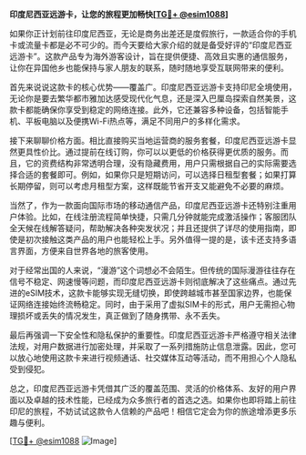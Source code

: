 **印度尼西亚远游卡，让您的旅程更加畅快[[TG💪+ @esim1088](https://t.me/s/esim1088)]**

如果你正计划前往印度尼西亚，无论是商务出差还是度假旅行，一款适合你的手机卡或流量卡都是必不可少的。而今天要给大家介绍的就是备受好评的“印度尼西亚远游卡”。这款产品专为海外游客设计，旨在提供便捷、高效且实惠的通信服务，让你在异国他乡也能保持与家人朋友的联系，随时随地享受互联网带来的便利。

首先来说说这款卡的核心优势——覆盖广。印度尼西亚远游卡支持印尼全境使用，无论你是要去繁华都市雅加达感受现代化气息，还是深入巴厘岛探索自然美景，这款卡都能确保你享受到稳定的网络连接。此外，它还兼容多种设备，包括智能手机、平板电脑以及便携Wi-Fi热点等，满足不同用户的多样化需求。

接下来聊聊价格方面。相比直接购买当地运营商的服务套餐，印度尼西亚远游卡显然更具性价比。通过提前在线订购，你可以以更低的价格获得更优质的服务。而且，它的资费结构非常透明合理，没有隐藏费用，用户只需根据自己的实际需要选择合适的套餐即可。例如，如果你只是短期访问，可以选择日租型套餐；如果打算长期停留，则可以考虑月租型方案，这样既能节省开支又能避免不必要的麻烦。

当然了，作为一款面向国际市场的移动通信产品，印度尼西亚远游卡还特别注重用户体验。比如，在线注册流程简单快捷，只需几分钟就能完成激活操作；客服团队全天候在线解答疑问，帮助解决各种突发状况；并且还提供了详尽的使用指南，即使是初次接触这类产品的用户也能轻松上手。另外值得一提的是，该卡还支持多语言界面，方便来自世界各地的旅客使用。

对于经常出国的人来说，“漫游”这个词想必不会陌生。但传统的国际漫游往往存在信号不稳定、网速慢等问题，而印度尼西亚远游卡则彻底解决了这些痛点。通过先进的eSIM技术，这款卡能够实现无缝切换，即使跨越城市甚至国家边界，也能保证网络连接始终流畅稳定。同时，由于采用了虚拟SIM卡的形式，用户无需担心物理损坏或丢失的情况发生，真正做到了随身携带、永不丢失。

最后再强调一下安全性和隐私保护的重要性。印度尼西亚远游卡严格遵守相关法律法规，对用户数据进行加密处理，并采取了一系列措施防止信息泄露。因此，您可以放心地使用这款卡来进行视频通话、社交媒体互动等活动，而不用担心个人隐私受到侵犯。

总之，印度尼西亚远游卡凭借其广泛的覆盖范围、灵活的价格体系、友好的用户界面以及卓越的技术性能，已经成为众多旅行者的首选之选。如果你也即将踏上前往印尼的旅程，不妨试试这款令人信赖的产品吧！相信它定会为你的旅途增添更多乐趣与便利。

[[TG💪+ @esim1088](https://t.me/s/esim1088) ![Image](https://i.postimg.cc/4NQfJmqS/Snipaste-2025-05-13-00-14-12.png)]
